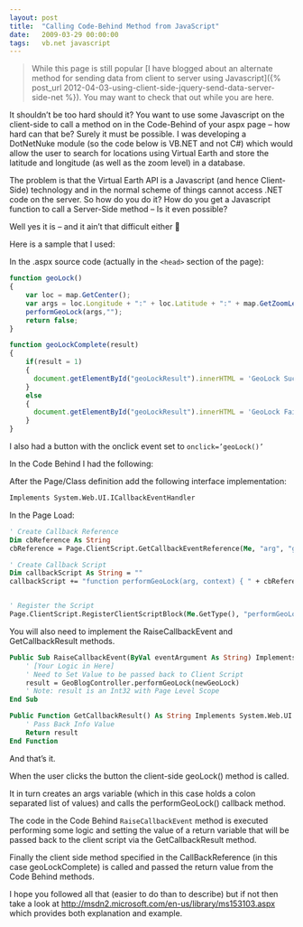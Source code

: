 ```yaml
---
layout: post
title:  "Calling Code-Behind Method from JavaScript"
date:   2009-03-29 00:00:00
tags:   vb.net javascript
---
```


>While this page is still popular [I have blogged about an alternate method for sending data from client to server using Javascript]({% post_url 2012-04-03-using-client-side-jquery-send-data-server-side-net %}). You may want to check that out while you are here.

It shouldn’t be too hard should it? You want to use some Javascript on the client-side to call a method on in the Code-Behind of your aspx page – how hard can that be? Surely it must be possible.
I was developing a DotNetNuke module (so the code below is VB.NET and not C#) which would allow the user to search for locations using Virtual Earth and store the latitude and longitude (as well as the zoom level) in a database.
 
The problem is that the Virtual Earth API is a Javascript (and hence Client-Side) technology and in the normal scheme of things cannot access .NET code on the server. So how do you do it? How do you get a Javascript function to call a Server-Side method – Is it even possible?
 <!--more-->
Well yes it is – and it ain’t that difficult either 🙂
 
Here is a sample that I used:
 
In the .aspx source code (actually in the `<head>` section of the page):
```javascript
function geoLock()
{
    var loc = map.GetCenter();
    var args = loc.Longitude + ":" + loc.Latitude + ":" + map.GetZoomLevel();
    performGeoLock(args,"");
    return false;
}

function geoLockComplete(result)
{
    if(result = 1)
    {
      document.getElementById("geoLockResult").innerHTML = 'GeoLock Successful';
    }
    else
    {
      document.getElementById("geoLockResult").innerHTML = 'GeoLock Failed';
    }
}
```
I also had a button with the onclick event set to `onclick=’geoLock()’`
 
In the Code Behind I had the following:
 
After the Page/Class definition add the following interface implementation:
```vb
Implements System.Web.UI.ICallbackEventHandler
```
In the Page Load:
```vb
' Create Callback Reference
Dim cbReference As String
cbReference = Page.ClientScript.GetCallbackEventReference(Me, "arg", "geoLockComplete", "context")

' Create Callback Script
Dim callbackScript As String = ""
callbackScript += "function performGeoLock(arg, context) { " + cbReference + "} ;"


' Register the Script
Page.ClientScript.RegisterClientScriptBlock(Me.GetType(), "performGeoLock", callbackScript, True)
```
You will also need to implement the RaiseCallbackEvent and GetCallbackResult methods.
```vb
Public Sub RaiseCallbackEvent(ByVal eventArgument As String) Implements System.Web.UI.ICallbackEventHandler.RaiseCallbackEvent
    ' [Your Logic in Here]
    ' Need to Set Value to be passed back to Client Script
    result = GeoBlogController.performGeoLock(newGeoLock)
    ' Note: result is an Int32 with Page Level Scope
End Sub

Public Function GetCallbackResult() As String Implements System.Web.UI.ICallbackEventHandler.GetCallbackResult
    ' Pass Back Info Value
    Return result
End Function
```
And that’s it.
 
When the user clicks the button the client-side geoLock() method is called.
 
It in turn creates an args variable (which in this case holds a colon separated list of values) and calls the performGeoLock() callback method.
 
The code in the Code Behind `RaiseCallbackEvent` method is executed performing some logic and setting the value of a return variable that will be passed back to the client script via the GetCallbackResult method.
 
Finally the client side method specified in the CallBackReference (in this case geoLockComplete) is called and passed the return value from the Code Behind methods.
 
I hope you followed all that (easier to do than to describe) but if not then take a look at <a href="http://msdn2.microsoft.com/en-us/library/ms153103.aspx" target="_blank">http://msdn2.microsoft.com/en-us/library/ms153103.aspx</a> which provides both explanation and example.
